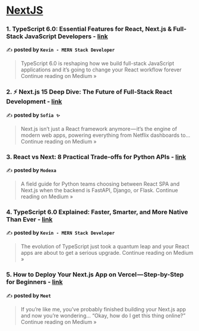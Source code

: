 
<h1><a href=https://medium.com/tag/nextjs/recommended target="_blank" rel="noopener noreferrer">NextJS</a></h1>
<h3>1. TypeScript 6.0: Essential Features for React, Next.js & Full-Stack JavaScript Developers - <a href="https://medium.com/@mernstackdevbykevin/typescript-6-0-essential-features-for-react-next-js-full-stack-javascript-developers-81e3bf47fd95?source=rss------nextjs-5" target="_blank" rel="noopener noreferrer">link</a></h3>

✍️ **posted by `Kevin - MERN Stack Developer`**

<blockquote>TypeScript 6.0 is reshaping how we build full-stack JavaScript applications and it’s going to change your React workflow forever
Continue reading on Medium »</blockquote>

<h3>2. ⚡ Next.js 15 Deep Dive: The Future of Full-Stack React Development - <a href="https://medium.com/@Sofia07/next-js-15-deep-dive-the-future-of-full-stack-react-development-36b0c07b7205?source=rss------nextjs-5" target="_blank" rel="noopener noreferrer">link</a></h3>

✍️ **posted by `Sofia ✨`**

<blockquote>Next.js isn’t just a React framework anymore — it’s the engine of modern web apps, powering everything from Netflix dashboards to…
Continue reading on Medium »</blockquote>

<h3>3. React vs Next: 8 Practical Trade-offs for Python APIs - <a href="https://medium.com/@Modexa/react-vs-next-8-practical-trade-offs-for-python-apis-09d2cd6e2fac?source=rss------nextjs-5" target="_blank" rel="noopener noreferrer">link</a></h3>

✍️ **posted by `Modexa`**

<blockquote>A field guide for Python teams choosing between React SPA and Next.js when the backend is FastAPI, Django, or Flask.
Continue reading on Medium »</blockquote>

<h3>4. TypeScript 6.0 Explained: Faster, Smarter, and More Native Than Ever - <a href="https://medium.com/@mernstackdevbykevin/typescript-6-0-explained-faster-smarter-and-more-native-than-ever-ceeaa109b037?source=rss------nextjs-5" target="_blank" rel="noopener noreferrer">link</a></h3>

✍️ **posted by `Kevin - MERN Stack Developer`**

<blockquote>The evolution of TypeScript just took a quantum leap and your React apps are about to get a serious upgrade.
Continue reading on Medium »</blockquote>

<h3>5. How to Deploy Your Next.js App on Vercel — Step-by-Step for Beginners - <a href="https://meetpan1048.medium.com/how-to-deploy-your-next-js-app-on-vercel-step-by-step-for-beginners-45bb2ab31a9e?source=rss------nextjs-5" target="_blank" rel="noopener noreferrer">link</a></h3>

✍️ **posted by `Meet`**

<blockquote>If you’re like me, you’ve probably finished building your Next.js app and now you’re wondering… “Okay, how do I get this thing online?”
Continue reading on Medium »</blockquote>

